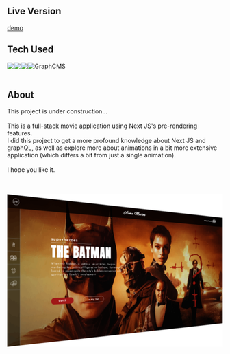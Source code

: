 ## Live Version
[demo](https://acme-movies-1.vercel.app/ "Acme Movies")

## Tech Used
<img align="left" src="https://img.shields.io/badge/-GraphQL-white?style=for-the-badge&logo=graphql&logoColor=#E10098">
<img align="left" src="https://img.shields.io/badge/-Next.JS-white?style=for-the-badge&logo=next.js&logoColor=000000" />
<img align="left" src="https://img.shields.io/badge/-Styled%20Components-white?style=for-the-badge&logo=styled-components&logoColor=DB7093" />
<img align="left" src="https://img.shields.io/badge/-Framer-white?style=for-the-badge&logo=framer&logoColor=DB7093" />
GraphCMS
</br>
</br>

## About
This project is under construction...
</br>
</br>
This is a full-stack movie application using Next JS's pre-rendering features.
</br>
I did this project to get a more profound knowledge about Next JS and graphQL, as well as explore more about animations in a bit more extensive application (which differs a bit from just a single animation).
</br>
</br>
I hope you like it.
</br>
</br>
</br>

![Acme Movies](/public/images/ac-landing.png/ "landing page")
